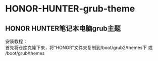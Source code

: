 HONOR-HUNTER-grub-theme
=
HONOR HUNTER笔记本电脑grub主题
-
安装教程：<br>
首先将仓库克隆下来，将“HONOR”文件夹复制到/boot/grub2/themes下 或 /boot/grub/themes
